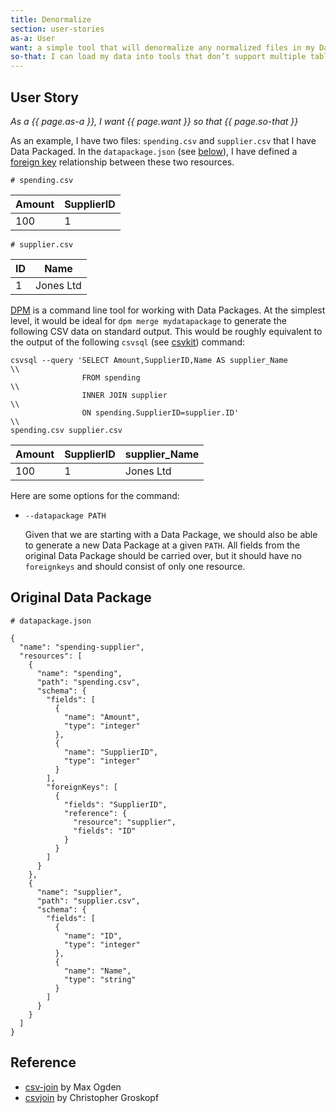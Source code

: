 ```yaml
---
title: Denormalize
section: user-stories
as-a: User
want: a simple tool that will denormalize any normalized files in my Data Package
so-that: I can load my data into tools that don’t support multiple tables
---
```


## User Story

*As a {{ page.as-a }}, I want {{ page.want }} so that {{ page.so-that }}*

As an example, I have two files: `spending.csv` and `supplier.csv`
that I have Data Packaged.  In the `datapackage.json` (see
[below](#original-data-package)), I have defined a
[foreign key](http://specs.frictionlessdata.io/json-table-schema/#foreign-keys)
relationship between these two resources.

`# spending.csv`

| Amount | SupplierID |
|---|---|
| 100 | 1 |

`# supplier.csv`

| ID | Name |
|---|---|
| 1 | Jones Ltd |

[DPM](https://github.com/okfn/dpm) is a command line tool for working
with Data Packages.  At the simplest level, it would be ideal for `dpm
merge mydatapackage` to generate the following CSV data on standard
output.  This would be roughly equivalent to the output of the
following `csvsql` (see
[csvkit](http://csvkit.readthedocs.org/en/latest/scripts/csvsql.html))
command:

```
csvsql --query 'SELECT Amount,SupplierID,Name AS supplier_Name            \\
                FROM spending                                             \\
                INNER JOIN supplier                                       \\ 
                ON spending.SupplierID=supplier.ID'                       \\
spending.csv supplier.csv 

```

| Amount |  SupplierID | supplier_Name |
|---|---|---|
| 100 | 1 | Jones Ltd |

Here are some options for the command:

- `--datapackage PATH` 

  Given that we are starting with a Data Package, we should also be
  able to generate a new Data Package at a given `PATH`.  All fields
  from the original Data Package should be carried over, but it should
  have no `foreignkeys` and should consist of only one resource.

## Original Data Package

`# datapackage.json`

```
{
  "name": "spending-supplier",
  "resources": [
    {
      "name": "spending",
      "path": "spending.csv",
      "schema": {
        "fields": [
          {
            "name": "Amount",
            "type": "integer"
          },
          {
            "name": "SupplierID",
            "type": "integer"
          }
        ],
        "foreignKeys": [
          {
            "fields": "SupplierID",
            "reference": {
              "resource": "supplier",
              "fields": "ID"
            }
          }
        ]
      }
    },
    {
      "name": "supplier",
      "path": "supplier.csv",
      "schema": {
        "fields": [
          {
            "name": "ID",
            "type": "integer"
          },
          {
            "name": "Name",
            "type": "string"
          }
        ]
      }
    }
  ]
}

```

## Reference

- [csv-join](https://github.com/maxogden/csv-join) by Max Ogden
- [csvjoin](http://csvkit.readthedocs.org/en/latest/scripts/csvjoin.html) by Christopher Groskopf
